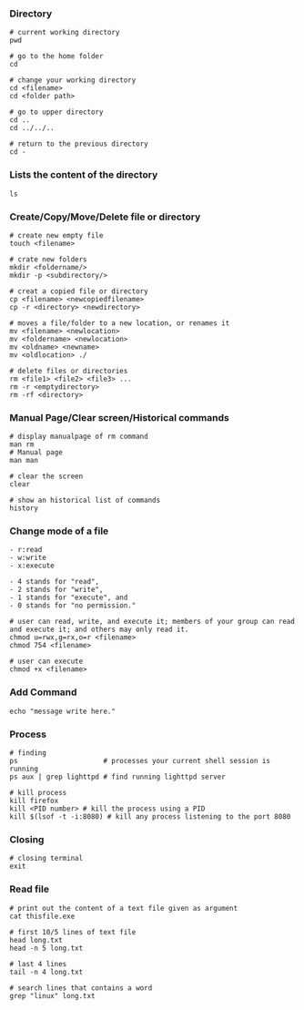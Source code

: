### Directory
```
# current working directory
pwd 

# go to the home folder 
cd

# change your working directory
cd <filename>
cd <folder path>

# go to upper directory
cd ..
cd ../../.. 

# return to the previous directory
cd -
```

### Lists the content of the directory
```
ls
```

### Create/Copy/Move/Delete file or directory
```
# create new empty file
touch <filename>

# crate new folders
mkdir <foldername/>
mkdir -p <subdirectory/>

# creat a copied file or directory
cp <filename> <newcopiedfilename>
cp -r <directory> <newdirectory>

# moves a file/folder to a new location, or renames it
mv <filename> <newlocation>
mv <foldername> <newlocation>
mv <oldname> <newname>
mv <oldlocation> ./

# delete files or directories
rm <file1> <file2> <file3> ...
rm -r <emptydirectory>
rm -rf <directory>
```

### Manual Page/Clear screen/Historical commands
```
# display manualpage of rm command
man rm
# Manual page
man man

# clear the screen
clear

# show an historical list of commands 
history
```

### Change mode of a file
```
- r:read
- w:write
- x:execute

- 4 stands for "read",
- 2 stands for "write",
- 1 stands for "execute", and
- 0 stands for "no permission."

# user can read, write, and execute it; members of your group can read and execute it; and others may only read it.
chmod u=rwx,g=rx,o=r <filename>
chmod 754 <filename>

# user can execute
chmod +x <filename>
```

### Add Command
```
echo "message write here."
```

### Process
```
# finding
ps                     # processes your current shell session is running
ps aux | grep lighttpd # find running lighttpd server

# kill process
kill firefox
kill <PID number> # kill the process using a PID
kill $(lsof -t -i:8080) # kill any process listening to the port 8080
```

### Closing
```
# closing terminal
exit
```

### Read file
```
# print out the content of a text file given as argument
cat thisfile.exe

# first 10/5 lines of text file
head long.txt
head -n 5 long.txt

# last 4 lines
tail -n 4 long.txt

# search lines that contains a word
grep "linux" long.txt
```



